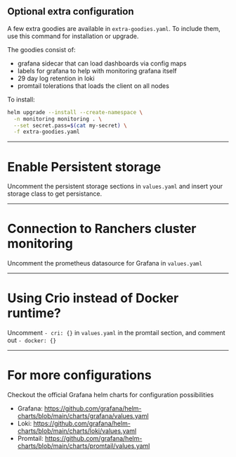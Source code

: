 Optional extra configuration
----------------------------
A few extra goodies are available in `extra-goodies.yaml`.
To include them, use this command for installation or upgrade.

The goodies consist of:

- grafana sidecar that can load dashboards via config maps
- labels for grafana to help with monitoring grafana itself
- 29 day log retention in loki
- promtail tolerations that loads the client on all nodes

To install:

```bash
helm upgrade --install --create-namespace \
  -n monitoring monitoring . \
  --set secret.pass=$(cat my-secret) \
  -f extra-goodies.yaml
```

---

# Enable Persistent storage
Uncomment the persistent storage sections in `values.yaml` and insert your storage class to get persistance.

---

# Connection to Ranchers cluster monitoring
Uncomment the prometheus datasource for Grafana in `values.yaml`

---

# Using Crio instead of Docker runtime?
Uncomment `- cri: {}` in `values.yaml` in the promtail section, and comment out `- docker: {}`


---

# For more configurations

Checkout the official Grafana helm charts for configuration possibilities
- Grafana: https://github.com/grafana/helm-charts/blob/main/charts/grafana/values.yaml
- Loki: https://github.com/grafana/helm-charts/blob/main/charts/loki/values.yaml
- Promtail: https://github.com/grafana/helm-charts/blob/main/charts/promtail/values.yaml
